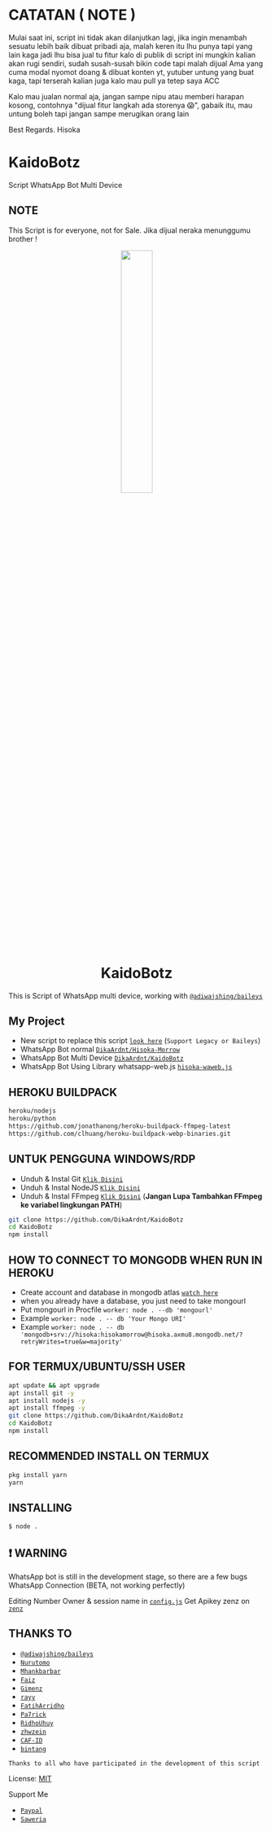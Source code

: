 # CATATAN ( NOTE )
Mulai saat ini, script ini tidak akan dilanjutkan lagi, jika ingin menambah sesuatu lebih baik dibuat pribadi aja, malah keren itu lhu punya tapi yang lain kaga jadi lhu bisa jual tu fitur kalo di publik di script ini mungkin kalian akan rugi sendiri, sudah susah-susah bikin code tapi malah dijual Ama yang cuma modal nyomot doang & dibuat konten yt, yutuber untung yang buat kaga, tapi terserah kalian juga kalo mau pull ya tetep saya ACC

Kalo mau jualan normal aja, jangan sampe nipu atau memberi harapan kosong, contohnya "dijual fitur langkah ada storenya 😱", gabaik itu, mau untung boleh tapi jangan sampe merugikan orang lain 

Best Regards. Hisoka

# KaidoBotz
Script WhatsApp Bot Multi Device

## NOTE
This Script is for everyone, not for Sale. Jika dijual neraka menunggumu brother !

<p align="center">
	<img src="https://telegra.ph/file/3a88dd821f0ec5fe0dbda.jpg" width="35%" style="margin-left: auto;margin-right: auto;display: block;">
</p>
<h1 align="center">KaidoBotz</h1>

This is Script of WhatsApp multi device, working with [`@adiwajshing/baileys`](https://github.com/adiwajshing/baileys)

## My Project
* New script to replace this script [`look here`](https://github.com/zhwzein/Killua-Zoldyck) (`Support Legacy or Baileys`)
* WhatsApp Bot normal [`DikaArdnt/Hisoka-Morrow`](https://github.com/DikaArdnt/Hisoka-Morrow)
* WhatsApp Bot Multi Device [`DikaArdnt/KaidoBotz`](https://github.com/DikaArdnt/KaidoBotz)
* WhatsApp Bot Using Library whatsapp-web.js [`hisoka-waweb.js`](https://github.com/Hisoka-Morrou/hisoka-waweb.js/)

## HEROKU BUILDPACK
```bash
heroku/nodejs
heroku/python
https://github.com/jonathanong/heroku-buildpack-ffmpeg-latest
https://github.com/clhuang/heroku-buildpack-webp-binaries.git
```

## UNTUK PENGGUNA WINDOWS/RDP

* Unduh & Instal Git [`Klik Disini`](https://git-scm.com/downloads)
* Unduh & Instal NodeJS [`Klik Disini`](https://nodejs.org/en/download)
* Unduh & Instal FFmpeg [`Klik Disini`](https://ffmpeg.org/download.html) (**Jangan Lupa Tambahkan FFmpeg ke variabel lingkungan PATH**)


```bash
git clone https://github.com/DikaArdnt/KaidoBotz
cd KaidoBotz
npm install
```

## HOW TO CONNECT TO MONGODB WHEN RUN IN HEROKU

* Create account and database in mongodb atlas [`watch here`](https://youtu.be/rPqRyYJmx2g)
* when you already have a database, you just need to take mongourl
* Put mongourl in Procfile `worker: node . --db 'mongourl'`
* Example `worker: node . -- db 'Your Mongo URI'`
* Example `worker: node . -- db 'mongodb+srv://hisoka:hisokamorrow@hisoka.axmu8.mongodb.net/?retryWrites=true&w=majority'`



## FOR TERMUX/UBUNTU/SSH USER

```bash
apt update && apt upgrade
apt install git -y
apt install nodejs -y
apt install ffmpeg -y
git clone https://github.com/DikaArdnt/KaidoBotz
cd KaidoBotz
npm install
```

## RECOMMENDED INSTALL ON TERMUX

```bash
pkg install yarn
yarn
```

## INSTALLING
```bash
$ node .
```

## ❗ WARNING
WhatsApp bot is still in the development stage, so there are a few bugs
WhatsApp Connection (BETA, not working perfectly)

Editing Number Owner & session name in [`config.js`](https://github.com/DikaArdnt/KaidoBotz/blob/master/config.js)
Get Apikey zenz on [`zenz`](https://zenzapis.xyz/)


## THANKS TO
* [`@adiwajshing/baileys`](https://github.com/adiwajshing/baileys)
* [`Nurutomo`](https://github.com/Nurutomo)
* [`Mhankbarbar`](https://github.com/MhankBarBar)
* [`Faiz`](https://github.com/FaizBastomi)
* [`Gimenz`](https://github.com/Gimenz)
* [`rayy`](https://github.com/rayyreall)
* [`FatihArridho`](https://github.com/FatihArridho)
* [`Pa7rick`](https://github.com/pa7rickr)
* [`RidhoUhuy`](https://github.com/Atak676) 
* [`zhwzein`](https://github.com/zhwzein)
* [`CAF-ID`](https://github.com/CAF-ID)
* [`bintang`](https://github.com/Bintangp02)

```Thanks to all who have participated in the development of this script```


License: [MIT](https://en.wikipedia.org/wiki/MIT_License)

Support Me
* [`Paypal`](https://www.paypal.me/Cakhaho)
* [`Saweria`](https://saweria.co/DikaArdnt)
